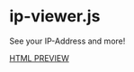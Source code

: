 # ip-viewer.js
See your IP-Address and more!

[HTML PREVIEW](https://htmlpreview.github.io/?https://github.com/MasujimaRyohei/ip-viewer/blob/master/src/html/index.html)
